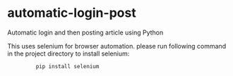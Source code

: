 # automatic-login-post
Automatic login and then posting article using Python

This uses selenium for browser automation.
please run following command in the project directory to install selenium:

             pip install selenium
